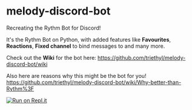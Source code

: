 # melody-discord-bot
Recreating the Rythm Bot for Discord!

It's the Rythm Bot on Python, with added features like **Favourites**, **Reactions**, **Fixed channel** to bind messages to and many more.

Check out the **Wiki** for the bot here:
https://github.com/triethyl/melody-discord-bot/wiki

Also here are reasons why this might be the bot for you!
https://github.com/triethyl/melody-discord-bot/wiki/Why-better-than-Rythm%3F

[![Run on Repl.it](https://repl.it/badge/github/shafriri2211/melody-discord-bot)](https://repl.it/github/shafriri2211/melody-discord-bot)